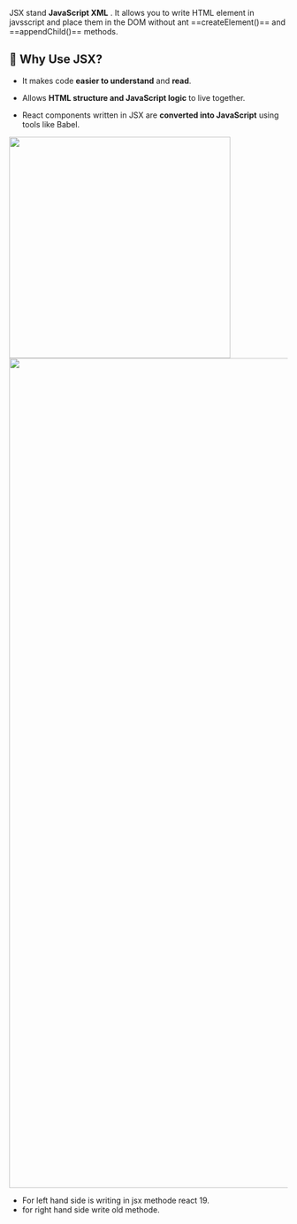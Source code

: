 JSX stand  **JavaScript XML** . It allows you to write HTML element in javsscript and place them in the DOM  without ant ==createElement()== and ==appendChild()== methods.

## 🧠 Why Use JSX?

- It makes code **easier to understand** and **read**.
    
- Allows **HTML structure and JavaScript logic** to live together.
    
- React components written in JSX are **converted into JavaScript** using tools like Babel.
  

<img src="Pasted image 20250716002518.png" width="400">








<img src="Pasted image 20250716003728.png" width="1500">


- For left hand side is  writing in jsx methode react 19.
- for right hand side write old methode. 